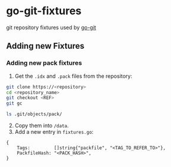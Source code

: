 # go-git-fixtures

git repository fixtures used by [go-git](https://github.com/go-git/go-git)

## Adding new Fixtures

### Adding new pack fixtures

1. Get the `.idx` and `.pack` files from the repository:

```sh
git clone https://<repository>
cd <repository_name>
git checkout <REF>
git gc

ls .git/objects/pack/
```

2. Copy them into `/data`.
3. Add a new entry in `fixtures.go`:

```
{
	Tags:         []string{"packfile", "<TAG_TO_REFER_TO>"},
	PackfileHash: "<PACK_HASH>",
}
```
